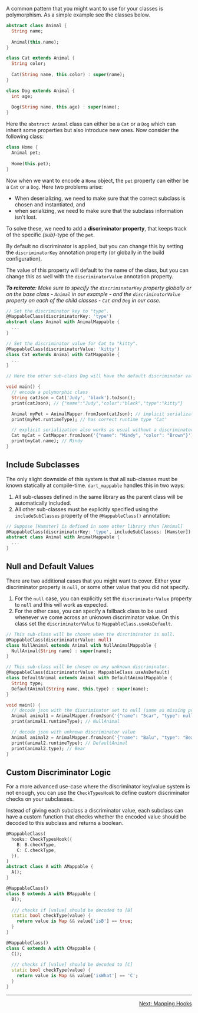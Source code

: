 
A common pattern that you might want to use for your classes is polymorphism. As a simple example see the classes below.

```dart
abstract class Animal {
  String name;
  
  Animal(this.name);
}

class Cat extends Animal {
  String color;
  
  Cat(String name, this.color) : super(name);
}

class Dog extends Animal {
  int age;
  
  Dog(String name, this.age) : super(name);
}
```

Here the `abstract Animal` class can either be a `Cat` or a `Dog` which can inherit some properties but 
also introduce new ones. Now consider the following class:

```dart
class Home {
  Animal pet;
  
  Home(this.pet);
}
```

Now when we want to encode a `Home` object, the `pet` property can either be a `Cat` or a `Dog`. Here
two problems arise:

- When deserializing, we need to make sure that the correct subclass is chosen and instantiated, and
- when serializing, we need to make sure that the subclass information isn't lost.
  
To solve these, we need to add a **discriminator property**, that keeps track of the specific *(sub)*-type of the `pet`.

By default no discriminator is applied, but you can change this by setting the `discriminatorKey` annotation property (or globally in the build configuration). 

The value of this property will default to the name of the class, but you can change this as well with the `discriminatorValue` annotation property.

***To reiterate**: Make sure to specify the `discriminatorKey` property globally or on the base class - `Animal` in our example - and the `discriminatorValue` property
on each of the child classes - `Cat` and `Dog` in our case.*

```dart
// Set the discriminator key to "type".
@MappableClass(discriminatorKey: 'type')
abstract class Animal with AnimalMappable {
  ...
}

// Set the discriminator value for Cat to "kitty".
@MappableClass(discriminatorValue: 'kitty')
class Cat extends Animal with CatMappable {
  ...
}

// Here the other sub-class Dog will have the default discriminator value "Dog".

void main() {
  // encode a polymorphic class
  String catJson = Cat('Judy', 'black').toJson();
  print(catJson); // {"name":"Judy","color":"black","type":"kitty"}

  Animal myPet = AnimalMapper.fromJson(catJson); // implicit serialization as an 'Animal'
  print(myPet.runtimeType); // has correct runtime type 'Cat'

  // explicit serialization also works as usual without a discriminator
  Cat myCat = CatMapper.fromJson('{"name": "Mindy", "color": "Brown"}');
  print(myCat.name); // Mindy
}
```

## Include Subclasses

The only slight downside of this system is that all sub-classes must be known statically at compile-time. 
`dart_mappable` handles this in two ways:

1. All sub-classes defined in the same library as the parent class will be automatically included.
2. All other sub-classes must be explicitly specified using the `includeSubClasses` property of the `@MappableClass()` annotation:

```dart
// Suppose [Hamster] is defined in some other library than [Animal]
@MappableClass(discriminatorKey: 'type', includeSubClasses: [Hamster])
abstract class Animal with AnimalMappable {
  ...
}
```

## Null and Default Values

There are two additional cases that you might want to cover. Either your discriminator property is `null`, or some other value that you did not specify.

1. For the `null` case, you can explicitly set the `discriminatorValue` property to `null` and this will work as expected.
2. For the other case, you can specify a fallback class to be used whenever we come across an unknown discriminator value. On this class set the `discriminatorValue` to `MappableClass.useAsDefault`.

```dart
// This sub-class will be chosen when the discriminator is null.
@MappableClass(discriminatorValue: null)
class NullAnimal extends Animal with NullAnimalMappable {
  NullAnimal(String name) : super(name);
}

// This sub-class will be chosen on any unknown discriminator.
@MappableClass(discriminatorValue: MappableClass.useAsDefault)
class DefaultAnimal extends Animal with DefaultAnimalMappable {
  String type;
  DefaultAnimal(String name, this.type) : super(name);
}

void main() {
  // decode json with the discriminator set to null (same as missing property)
  Animal animal1 = AnimalMapper.fromJson('{"name": "Scar", "type": null}');
  print(animal1.runtimeType); // NullAnimal

  // decode json with unknown discriminator value
  Animal animal2 = AnimalMapper.fromJson('{"name": "Balu", "type": "Bear"}');
  print(animal2.runtimeType); // DefaultAnimal
  print(animal2.type); // Bear
}
```

## Custom Discriminator Logic

For a more advanced use-case where the discriminator key/value system is not enough, you can use the
`CheckTypesHook` to define custom discriminator checks on your subclasses.

Instead of giving each subclass a discriminator value, each subclass can have a custom function
that checks whether the encoded value should be decoded to this subclass and returns a boolean.

```dart
@MappableClass(
  hooks: CheckTypesHook({
    B: B.checkType,
    C: C.checkType,
  }),
)
abstract class A with AMappable {
  A();
}

@MappableClass()
class B extends A with BMappable {
  B();
  
  /// checks if [value] should be decoded to [B]
  static bool checkType(value) {
    return value is Map && value['isB'] == true;
  }
}

@MappableClass()
class C extends A with CMappable {
  C();
  
  /// checks if [value] should be decoded to [C]
  static bool checkType(value) {
    return value is Map && value['isWhat'] == 'C';
  }
}
```

---

<p align="right"><a href="../topics/Mapping%20Hooks-topic.html">Next: Mapping Hooks</a></p>